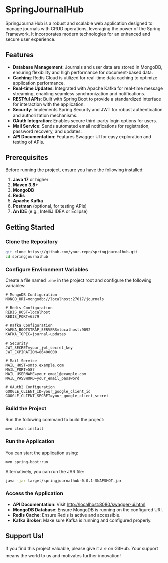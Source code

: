 # SpringJournalHub

SpringJournalHub is a robust and scalable web application designed to manage journals with CRUD operations, leveraging the power of the Spring Framework. It incorporates modern technologies for an enhanced and secure user experience.

## Features

- **Database Management**: Journals and user data are stored in MongoDB, ensuring flexibility and high performance for document-based data.
- **Caching**: Redis Cloud is utilized for real-time data caching to optimize application performance.
- **Real-time Updates**: Integrated with Apache Kafka for real-time message streaming, enabling seamless synchronization and notifications.
- **RESTful APIs**: Built with Spring Boot to provide a standardized interface for interaction with the application.
- **Security**: Implements Spring Security and JWT for robust authentication and authorization mechanisms.
- **OAuth Integration**: Enables secure third-party login options for users.
- **Mail Service**: Sends automated email notifications for registration, password recovery, and updates.
- **API Documentation**: Features Swagger UI for easy exploration and testing of APIs.

## Prerequisites

Before running the project, ensure you have the following installed:

1. **Java 17** or higher
2. **Maven 3.8+**
3. **MongoDB**
4. **Redis**
5. **Apache Kafka**
6. **Postman** (optional, for testing APIs)
7. **An IDE** (e.g., IntelliJ IDEA or Eclipse)

## Getting Started

### Clone the Repository
```bash
git clone https://github.com/your-repo/springjournalhub.git
cd springjournalhub
```

### Configure Environment Variables

Create a file named `.env` in the project root and configure the following variables:

```properties
# MongoDB Configuration
MONGO_URI=mongodb://localhost:27017/journals

# Redis Configuration
REDIS_HOST=localhost
REDIS_PORT=6379

# Kafka Configuration
KAFKA_BOOTSTRAP_SERVERS=localhost:9092
KAFKA_TOPIC=journal-updates

# Security
JWT_SECRET=your_jwt_secret_key
JWT_EXPIRATION=86400000

# Mail Service
MAIL_HOST=smtp.example.com
MAIL_PORT=587
MAIL_USERNAME=your_email@example.com
MAIL_PASSWORD=your_email_password

# OAuth2 Configuration
GOOGLE_CLIENT_ID=your_google_client_id
GOOGLE_CLIENT_SECRET=your_google_client_secret
```

### Build the Project

Run the following command to build the project:
```bash
mvn clean install
```

### Run the Application

You can start the application using:
```bash
mvn spring-boot:run
```

Alternatively, you can run the JAR file:
```bash
java -jar target/springjournalhub-0.0.1-SNAPSHOT.jar
```

### Access the Application

- **API Documentation**: Visit [http://localhost:8080/swagger-ui.html](http://localhost:8080/swagger-ui.html)
- **MongoDB Database**: Ensure MongoDB is running on the configured URI.
- **Redis Cache**: Ensure Redis is active and accessible.
- **Kafka Broker**: Make sure Kafka is running and configured properly.

## Support Us!
If you find this project valuable, please give it a ⭐ on GitHub. Your support means the world to us and motivates further innovation!
